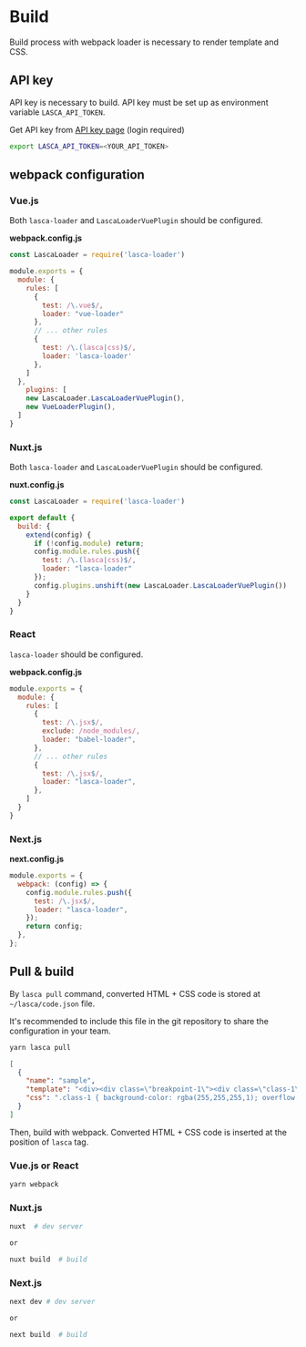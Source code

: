 # Build

Build process with webpack loader is necessary to render template and CSS.

## API key

API key is necessary to build. API key must be set up as environment variable `LASCA_API_TOKEN`.

Get API key from [API key page](https://lasca.app/api_keys) (login required)

``` sh
export LASCA_API_TOKEN=<YOUR_API_TOKEN>
```

## webpack configuration

### Vue.js

Both `lasca-loader` and `LascaLoaderVuePlugin` should be configured.

**webpack.config.js**

``` js
const LascaLoader = require('lasca-loader')

module.exports = {
  module: {
    rules: [
      {
        test: /\.vue$/,
        loader: "vue-loader"
      },
      // ... other rules
      {
        test: /\.(lasca|css)$/,
        loader: 'lasca-loader'
      },
    ]
  },
	plugins: [
    new LascaLoader.LascaLoaderVuePlugin(),
    new VueLoaderPlugin(),
  ]
}
```

### Nuxt.js

Both `lasca-loader` and `LascaLoaderVuePlugin` should be configured.

**nuxt.config.js**

``` js
const LascaLoader = require('lasca-loader')

export default {
  build: {
    extend(config) {
      if (!config.module) return;
      config.module.rules.push({
        test: /\.(lasca|css)$/,
        loader: "lasca-loader"
      });
      config.plugins.unshift(new LascaLoader.LascaLoaderVuePlugin())
    }
  }
}
```

### React

`lasca-loader` should be configured.

**webpack.config.js**

``` js
module.exports = {
  module: {
    rules: [
      {
        test: /\.jsx$/,
        exclude: /node_modules/,
        loader: "babel-loader",
      },
      // ... other rules
      {
        test: /\.jsx$/,
        loader: "lasca-loader",
      },
    ]
  }
}
```

### Next.js

**next.config.js**

``` js
module.exports = {
  webpack: (config) => {
    config.module.rules.push({
      test: /\.jsx$/,
      loader: "lasca-loader",
    });
    return config;
  },
};
```

## Pull & build

By `lasca pull` command,  converted HTML + CSS code is stored at `~/lasca/code.json` file.

It's recommended to include this file in the git repository to share the configuration in your team.

``` sh
yarn lasca pull
```

``` json
[
  {
    "name": "sample",
    "template": "<div><div class=\"breakpoint-1\"><div class=\"class-1\"><div class=\"class-2\"></div><div class=\"class-3\"><span class=\"class-4\"><span class=\"class-4-1\">To use Lasca, click the verification button in the email we sent to </span><span class=\"class-4-2\">ueda1023@gmail.com</span><span class=\"class-4-1\">.\nThis helps keep your account secure.\n\nNo email in your inbox or spam folder? </span><span class=\"class-4-3\">Let’s resend it.\n\n</span><span class=\"class-4-1\">Wrong address? </span><span class=\"class-4-3\">Log out</span><span class=\"class-4-1\"> to sign in with a different email.\nIf you mistyped your email when signing up, create a new account.</span></span><span class=\"class-5\">Verify your email</span></div><div class=\"class-6\"><div class=\"class-7\"></div><div class=\"class-8\"></div></div></div></div></div>",
    "css": ".class-1 { background-color: rgba(255,255,255,1); overflow: hidden; }.class-2 {  border-radius: 50%; position: absolute; top: 1510px; height: 786px; left: 1568px; width: 786px; }.class-3 { width: 500px; height: 187px; } .class-4 { text-align: center; white-space: pre; font-size: 12px; letter-spacing: -0.005em; line-height: 18px; position: absolute; top: 368px; height: auto; left: 390px; width: auto; } .class-4-1 {  color: rgba(33,33,33,1); font-weight: 400; font-family: 'Inter', sans-serif; } .class-4-2 {  color: rgba(33,33,33,1); font-weight: 700; font-family: 'Inter', sans-serif; } .class-4-3 {  color: rgba(0,150,245,1); font-weight: 400; font-family: 'Inter', sans-serif; } .class-5 { text-align: center; white-space: pre; font-size: 36px; color: rgba(33,33,33,1); font-weight: 700; font-family: 'Inter', sans-serif; letter-spacing: -0.005em; line-height: 45px; position: absolute; top: 307px; height: auto; left: 494px; width: auto; }.class-6 { width: 1280px; height: 64px; } .class-7 { background-color: rgba(255,255,255,1); position: absolute; top: 0px; height: 64px; left: 0px; width: 1280px; } .class-8 { background: no-repeat center center url(https://assets.staging-lasca.click/node_images/node-2004-798-7f84e6af-34e0-46b5-ade4-2d9bd2ccc968.png);background-size: cover; position: absolute; top: 20px; height: 24px; left: 24px; width: 100px; }"
  }
]
```

Then, build with webpack. Converted HTML + CSS code is inserted at the position of `lasca` tag.

### Vue.js or React

``` sh
yarn webpack
```

### Nuxt.js

``` sh
nuxt  # dev server

or

nuxt build  # build
```

### Next.js

``` sh
next dev # dev server

or

next build  # build
```